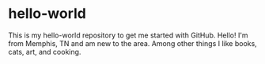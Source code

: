 # hello-world
This is my hello-world repository to get me started with GitHub. 
Hello! I'm from Memphis, TN and am new to the area. Among other things I like books, cats, art, and cooking.
